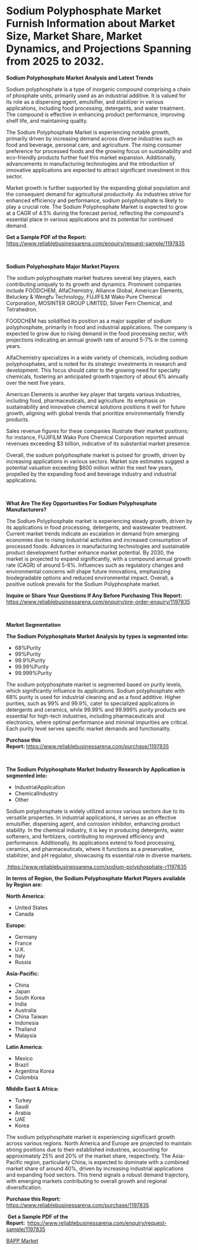 <p><h1>Sodium Polyphosphate Market Furnish Information about Market Size, Market Share, Market Dynamics, and Projections Spanning from 2025 to 2032.</h1></p><p><strong>Sodium Polyphosphate Market Analysis and Latest Trends</strong></p>
<p><p>Sodium polyphosphate is a type of inorganic compound comprising a chain of phosphate units, primarily used as an industrial additive. It is valued for its role as a dispersing agent, emulsifier, and stabilizer in various applications, including food processing, detergents, and water treatment. The compound is effective in enhancing product performance, improving shelf life, and maintaining quality.</p><p>The Sodium Polyphosphate Market is experiencing notable growth, primarily driven by increasing demand across diverse industries such as food and beverage, personal care, and agriculture. The rising consumer preference for processed foods and the growing focus on sustainability and eco-friendly products further fuel this market expansion. Additionally, advancements in manufacturing technologies and the introduction of innovative applications are expected to attract significant investment in this sector.</p><p>Market growth is further supported by the expanding global population and the consequent demand for agricultural productivity. As industries strive for enhanced efficiency and performance, sodium polyphosphate is likely to play a crucial role. The Sodium Polyphosphate Market is expected to grow at a CAGR of 4.5% during the forecast period, reflecting the compound's essential place in various applications and its potential for continued demand.</p></p>
<p><strong>Get a Sample PDF of the Report:&nbsp;</strong> <a href="https://www.reliablebusinessarena.com/enquiry/request-sample/1197835?utm_campaign=3443&utm_medium=2&utm_source=Github&utm_content=ia&utm_term=31032025&utm_id=sodium-polyphosphate">https://www.reliablebusinessarena.com/enquiry/request-sample/1197835</a></p>
<p>&nbsp;</p>
<p><strong>Sodium Polyphosphate Major Market Players</strong></p>
<p><p>The sodium polyphosphate market features several key players, each contributing uniquely to its growth and dynamics. Prominent companies include FOODCHEM, AlfaChemistry, Alliance Global, American Elements, Beluckey & Wengfu Technology, FUJIFILM Wako Pure Chemical Corporation, MOSINTER GROUP LIMITED, Silver Fern Chemical, and Tetrahedron.</p><p>FOODCHEM has solidified its position as a major supplier of sodium polyphosphate, primarily in food and industrial applications. The company is expected to grow due to rising demand in the food processing sector, with projections indicating an annual growth rate of around 5-7% in the coming years.</p><p>AlfaChemistry specializes in a wide variety of chemicals, including sodium polyphosphates, and is noted for its strategic investments in research and development. This focus should cater to the growing need for specialty chemicals, fostering an anticipated growth trajectory of about 6% annually over the next five years.</p><p>American Elements is another key player that targets various industries, including food, pharmaceuticals, and agriculture. Its emphasis on sustainability and innovative chemical solutions positions it well for future growth, aligning with global trends that prioritize environmentally friendly products.</p><p>Sales revenue figures for these companies illustrate their market positions; for instance, FUJIFILM Wako Pure Chemical Corporation reported annual revenues exceeding $3 billion, indicative of its substantial market presence.</p><p>Overall, the sodium polyphosphate market is poised for growth, driven by increasing applications in various sectors. Market size estimates suggest a potential valuation exceeding $600 million within the next few years, propelled by the expanding food and beverage industry and industrial applications.</p></p>
<p>&nbsp;</p>
<p><strong>What Are The Key Opportunities For Sodium Polyphosphate Manufacturers?</strong></p>
<p><p>The Sodium Polyphosphate market is experiencing steady growth, driven by its applications in food processing, detergents, and wastewater treatment. Current market trends indicate an escalation in demand from emerging economies due to rising industrial activities and increased consumption of processed foods. Advances in manufacturing technologies and sustainable product development further enhance market potential. By 2030, the market is projected to expand significantly, with a compound annual growth rate (CAGR) of around 5-6%. Influences such as regulatory changes and environmental concerns will shape future innovations, emphasizing biodegradable options and reduced environmental impact. Overall, a positive outlook prevails for the Sodium Polyphosphate market.</p></p>
<p><strong>Inquire or Share Your Questions If Any Before Purchasing This Report:</strong> <a href="https://www.reliablebusinessarena.com/enquiry/pre-order-enquiry/1197835?utm_campaign=3443&utm_medium=2&utm_source=Github&utm_content=ia&utm_term=31032025&utm_id=sodium-polyphosphate">https://www.reliablebusinessarena.com/enquiry/pre-order-enquiry/1197835</a></p>
<p>&nbsp;</p>
<p><strong>Market Segmentation</strong></p>
<p><strong>The Sodium Polyphosphate Market Analysis by types is segmented into:</strong></p>
<p><ul><li>68%Purity</li><li>99%Purity</li><li>99.9%Purity</li><li>99.99%Purity</li><li>99.999%Purity</li></ul></p>
<p><p>The sodium polyphosphate market is segmented based on purity levels, which significantly influence its applications. Sodium polyphosphate with 68% purity is used for industrial cleaning and as a food additive. Higher purities, such as 99% and 99.9%, cater to specialized applications in detergents and ceramics, while 99.99% and 99.999% purity products are essential for high-tech industries, including pharmaceuticals and electronics, where optimal performance and minimal impurities are critical. Each purity level serves specific market demands and functionality.</p></p>
<p><strong>Purchase this Report:&nbsp;</strong><a href="https://www.reliablebusinessarena.com/purchase/1197835?utm_campaign=3443&utm_medium=2&utm_source=Github&utm_content=ia&utm_term=31032025&utm_id=sodium-polyphosphate">https://www.reliablebusinessarena.com/purchase/1197835</a></p>
<p>&nbsp;</p>
<p><strong>The Sodium Polyphosphate Market Industry Research by Application is segmented into:</strong></p>
<p><ul><li>IndustrialApplication</li><li>ChemicalIndustry</li><li>Other</li></ul></p>
<p><p>Sodium polyphosphate is widely utilized across various sectors due to its versatile properties. In industrial applications, it serves as an effective emulsifier, dispersing agent, and corrosion inhibitor, enhancing product stability. In the chemical industry, it is key in producing detergents, water softeners, and fertilizers, contributing to improved efficiency and performance. Additionally, its applications extend to food processing, ceramics, and pharmaceuticals, where it functions as a preservative, stabilizer, and pH regulator, showcasing its essential role in diverse markets.</p></p>
<p><a href="https://www.reliablebusinessarena.com/sodium-polyphosphate-r1197835?utm_campaign=3443&utm_medium=2&utm_source=Github&utm_content=ia&utm_term=31032025&utm_id=sodium-polyphosphate">&nbsp;https://www.reliablebusinessarena.com/sodium-polyphosphate-r1197835</a></p>
<p><strong>In terms of Region, the Sodium Polyphosphate Market Players available by Region are:</strong></p>
<p>
    <p> <strong> North America: </strong>
        <ul>
            <li>United States</li>
            <li>Canada</li>
        </ul>
        </p> 
    <p> <strong> Europe: </strong>
        <ul>
            <li>Germany</li>
            <li>France</li>
            <li>U.K.</li>
            <li>Italy</li>
            <li>Russia</li>
        </ul>
        </p> 
    <p> <strong> Asia-Pacific: </strong>
        <ul>
            <li>China</li>
            <li>Japan</li>
            <li>South Korea</li>
            <li>India</li>
            <li>Australia</li>
            <li>China Taiwan</li>
            <li>Indonesia</li>
            <li>Thailand</li>
            <li>Malaysia</li>
        </ul>
        </p> 
    <p> <strong> Latin America: </strong>
        <ul>
            <li>Mexico</li>
            <li>Brazil</li>
            <li>Argentina Korea</li>
            <li>Colombia</li>
        </ul>
        </p> 
    <p> <strong> Middle East & Africa: </strong>
        <ul>
            <li>Turkey</li>
            <li>Saudi</li>
            <li>Arabia</li>
            <li>UAE</li>
            <li>Korea</li>
        </ul>
    </p>
    </p>
<p><p>The sodium polyphosphate market is experiencing significant growth across various regions. North America and Europe are projected to maintain strong positions due to their established industries, accounting for approximately 25% and 20% of the market share, respectively. The Asia-Pacific region, particularly China, is expected to dominate with a combined market share of around 40%, driven by increasing industrial applications and expanding food sectors. This trend signals a robust demand trajectory, with emerging markets contributing to overall growth and regional diversification.</p></p>
<p><strong>Purchase this Report: </strong><a href="https://www.reliablebusinessarena.com/purchase/1197835?utm_campaign=3443&utm_medium=2&utm_source=Github&utm_content=ia&utm_term=31032025&utm_id=sodium-polyphosphate">https://www.reliablebusinessarena.com/purchase/1197835</a></p>
<p>&nbsp;<strong>Get a Sample PDF of the Report:&nbsp;&nbsp;</strong><a href="https://www.reliablebusinessarena.com/enquiry/request-sample/1197835?utm_campaign=3443&utm_medium=2&utm_source=Github&utm_content=ia&utm_term=31032025&utm_id=sodium-polyphosphate">https://www.reliablebusinessarena.com/enquiry/request-sample/1197835</a></p>
<p><strong></strong></p>
<p><p><a href="https://github.com/eymermanda0p/Market-Research-Report-List-1/blob/main/bapp-market.md?utm_campaign=3443&utm_medium=2&utm_source=Github&utm_content=ia&utm_term=31032025&utm_id=sodium-polyphosphate">BAPP Market</a></p></p>